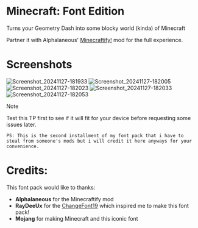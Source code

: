 # Minecraft: Font Edition

Turns your Geometry Dash into some blocky world (kinda) of Minecraft

Partner it with Alphalaneous' [Minecraftify!](https://geode-sdk.org/mods/zalphalaneous.minecraft) mod for the full experience.

# Screenshots

![Screenshot_20241127-181933](https://github.com/user-attachments/assets/7c96e755-40a4-4b31-917e-e280d3bd2147)
![Screenshot_20241127-182005](https://github.com/user-attachments/assets/b721fcc5-a4b9-40c2-ab29-c412d826258b)
![Screenshot_20241127-182023](https://github.com/user-attachments/assets/3f055237-139a-46b7-a93e-e3e08121aadb)
![Screenshot_20241127-182033](https://github.com/user-attachments/assets/e3f5f442-5827-4b09-a516-e65707f9c024)
![Screenshot_20241127-182053](https://github.com/user-attachments/assets/bd89859d-d155-4320-8a00-a8de910fee7a)

> [!NOTE]
> Test this TP first to see if it will fit for your device before requesting some issues later.

`PS: This is the second installment of my font pack that i have to steal from someone's mods but i will credit it here anyways for your convenience.`

# Credits:

This font pack would like to thanks:
* **Alphalaneous** for the Minecraftify mod
* **RayDeeUx** for the [ChangeFont19](https://geode-sdk.org/mods/alphalaneous_raydeeux.changefont19) which inspired me to make this font pack!
* **Mojang** for making Minecraft and this iconic font
